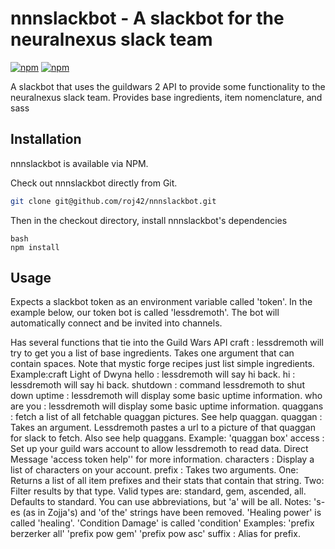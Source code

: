 # nnnslackbot - A slackbot for the neuralnexus slack team

[![npm](https://img.shields.io/npm/v/nnnslackbot.svg)](https://www.npmjs.com/package/nnnslackbot)
[![npm](https://img.shields.io/npm/l/nnnslackbot.svg)](https://spdx.org/licenses/MIT)

A slackbot that uses the guildwars 2 API to provide some functionality to the neuralnexus slack team. Provides base ingredients, item nomenclature, and sass

## Installation

nnnslackbot is available via NPM.


Check out nnnslackbot directly from Git.

```bash
git clone git@github.com/roj42/nnnslackbot.git
```

Then in the checkout directory, install nnnslackbot's dependencies

```
bash
npm install
```


## Usage

Expects a slackbot token as an environment variable called 'token'. In the example below, our token bot is called 'lessdremoth'.
The bot will automatically connect and be invited into channels.

Has several functions that tie into the Guild Wars API
craft : lessdremoth will try to get you a list of base ingredients. Takes one argument that can contain spaces. Note that mystic forge recipes just list simple ingredients. Example:craft Light of Dwyna
hello : lessdremoth will say hi back.
hi : lessdremoth will say hi back.
shutdown : command lessdremoth to shut down
uptime : lessdremoth will display some basic uptime information.
who are you : lessdremoth will display some basic uptime information.
quaggans : fetch a list of all fetchable quaggan pictures. See help quaggan.
quaggan : Takes an argument. Lessdremoth pastes a url to a picture of that quaggan for slack to fetch. Also see help quaggans. Example: 'quaggan box'
access : Set up your guild wars account to allow lessdremoth to read data. Direct Message 'access token help'' for more information.
characters : Display a list of characters on your account.
prefix : Takes two arguments. One: Returns a list of all item prefixes and their stats that contain that string. Two: Filter results by that type. Valid types are: standard, gem, ascended, all. Defaults to standard. You can use abbreviations, but 'a' will be all. Notes: 's-es (as in Zojja's) and 'of the' strings have been removed. 'Healing power' is called 'healing'. 'Condition Damage' is called 'condition' Examples: 'prefix berzerker all' 'prefix pow gem' 'prefix pow asc'
suffix : Alias for prefix. 